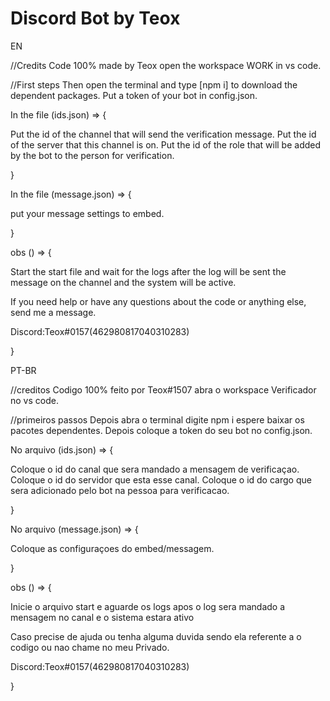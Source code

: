 # Discord Bot by Teox

EN
 
//Credits Code 100% made by Teox open the workspace WORK in vs code.

//First steps
Then open the terminal and type [npm i] to download the dependent packages.
Put a token of your bot in config.json.

In the file (ids.json) => {

Put the id of the channel that will send the verification message.
Put the id of the server that this channel is on.
Put the id of the role that will be added by the bot to the person for verification.

}

In the file (message.json) => {

put your message settings to embed.

}

obs () => {

Start the start file and wait for the logs after the log will be sent the message on the channel and the system will be active.

If you need help or have any questions about the code or anything else, send me a message.

Discord:Teox#0157(462980817040310283)

}



PT-BR

//creditos Codigo 100% feito por Teox#1507 abra o workspace Verificador no vs code.

//primeiros passos
Depois abra o terminal digite npm i espere baixar os pacotes dependentes.
Depois coloque a token do seu bot no config.json.

No arquivo (ids.json) => {

Coloque o id do canal que sera mandado a mensagem de verificaçao.
Coloque o id do servidor que esta esse canal.
Coloque o id do cargo que sera adicionado pelo bot na pessoa para verificacao.

}

No arquivo (message.json) => {

Coloque as configuraçoes do embed/messagem.

}

obs () => {

Inicie o arquivo start e aguarde os logs apos o log sera mandado a mensagem no canal e o sistema estara ativo

Caso precise de ajuda ou tenha alguma duvida sendo ela referente a o codigo ou nao chame no meu Privado.

Discord:Teox#0157(462980817040310283)

}
